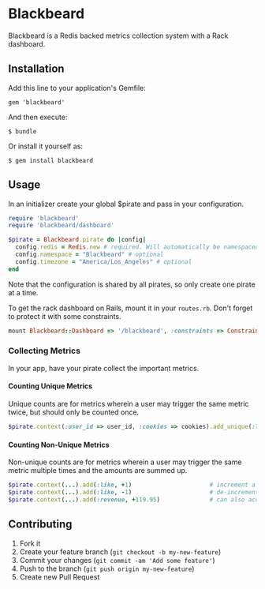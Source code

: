 # Blackbeard

Blackbeard is a Redis backed metrics collection system with a Rack dashboard.

## Installation

Add this line to your application's Gemfile:

    gem 'blackbeard'

And then execute:

    $ bundle

Or install it yourself as:

    $ gem install blackbeard

## Usage

In an initializer create your global $pirate and pass in your configuration.

```ruby
require 'blackbeard'
require 'blackbeard/dashboard'

$pirate = Blackbeard.pirate do |config|
  config.redis = Redis.new # required. Will automatically be namespaced.
  config.namespace = "Blackbeard" # optional
  config.timezone = "America/Los_Angeles" # optional
end
```

Note that the configuration is shared by all pirates, so only create one pirate at a time.

To get the rack dashboard on Rails, mount it in your `routes.rb`. Don't forget to protect it with some constraints.

```ruby
mount Blackbeard::Dashboard => '/blackbeard', :constraints => ConstraintClassYouCreate.new
```

### Collecting Metrics

In your app, have your pirate collect the important metrics.

#### Counting Unique Metrics

Unique counts are for metrics wherein a user may trigger the same metric twice, but should only be counted once.

```ruby
$pirate.context(:user_id => user_id, :cookies => cookies).add_unique(:logged_in_user)
```

#### Counting Non-Unique Metrics

Non-unique counts are for metrics wherein a user may trigger the same metric multiple times and the amounts are summed up.

```ruby
$pirate.context(...).add(:like, +1)                      # increment a like
$pirate.context(...).add(:like, -1)                      # de-increment a like
$pirate.context(...).add(:revenue, +119.95)              # can also accept floats
```

## Contributing

1. Fork it
2. Create your feature branch (`git checkout -b my-new-feature`)
3. Commit your changes (`git commit -am 'Add some feature'`)
4. Push to the branch (`git push origin my-new-feature`)
5. Create new Pull Request

